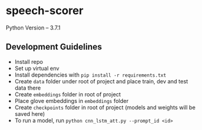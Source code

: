 # speech-scorer

Python Version – 3.7.1

## Development Guidelines

- Install repo
- Set up virtual env
- Install dependencies with `pip install -r requirements.txt`
- Create `data` folder under root of project and place train, dev and test data there
- Create `embeddings` folder in root of project
- Place glove embeddings in `embeddings` folder
- Create `checkpoints` folder in root of project (models and weights will be saved here)
- To run a model, run `python cnn_lstm_att.py --prompt_id <id>`
